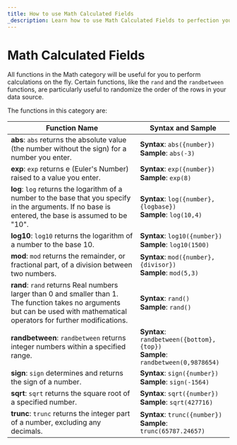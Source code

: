 ```yaml
---
title: How to use Math Calculated Fields
_description: Learn how to use Math Calculated Fields to perfection your dashboards.
---
```


# Math Calculated Fields


All functions in the Math category will be useful for you to perform
calculations on the fly. Certain functions, like the `rand` and the
`randbetween` functions, are particularly useful to randomize the order
of the rows in your data source.

The functions in this category are:

| **Function Name** | **Syntax and Sample**                                                         |
|-------------------|-------------------------------------------------------------------------------|
| **abs**: `abs` returns the absolute value (the number without the sign) for a number you enter. | **Syntax**: `abs({number})`<br/>**Sample**: `abs(-3)`                         |
| **exp**: `exp` returns e (Euler's Number) raised to a value you enter. | **Syntax**: `exp({number})`<br/>**Sample**: `exp(8)`                               |
| **log**: `log` returns the logarithm of a number to the base that you specify in the arguments. If no base is entered, the base is assumed to be "10". | **Syntax**: `log({number},{logbase})`<br/>**Sample**: `log(10,4)`                  |
| **log10**: `log10` returns the logarithm of a number to the base 10. | **Syntax**: `log10({number})`<br/>**Sample**: `log10(1500)`                        |
| **mod**: `mod` returns the remainder, or fractional part, of a division between two numbers. | **Syntax**: `mod({number},{divisor})`<br/>**Sample**: `mod(5,3)`                   |
| **rand**: `rand` returns Real numbers larger than 0 and smaller than 1. The function takes no arguments but can be used with mathematical operators for further modifications. | **Syntax**: `rand()`<br/>**Sample**: `rand()`                                      |
| **randbetween**: `randbetween` returns integer numbers within a specified range. | **Syntax**: `randbetween({bottom},{top})`<br/>**Sample**: `randbetween(0,9878654)` |
| **sign**: `sign` determines and returns the sign of a number. | **Syntax**: `sign({number})`<br/>**Sample**: `sign(-1564)`                         |
| **sqrt**: `sqrt` returns the square root of a specified number. | **Syntax**: `sqrt({number})`<br/>**Sample**: `sqrt(427716)`                        |
| **trunc**: `trunc` returns the integer part of a number, excluding any decimals. | **Syntax**: `trunc({number})`<br/>**Sample**: `trunc(65787.24657)`                 |
                                                                                                                                                                                               
